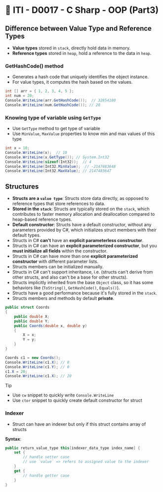 # 🔖 ITI - D0017 - C Sharp - OOP (Part3)

## Difference between Value Type and Reference Types

- **Value types** stored in `stack`, directly hold data in memory.
- **Reference types** stored in `heap`, hold a reference to the data in `heap`.

### GetHashCode() method

- Generates a hash code that uniquely identifies the object instance.
- For value types, it computes the hash based on the values.

```csharp
int [] arr = { 1, 2, 3, 4, 5 };
int num = 20;
Console.WriteLine(arr.GetHashCode());  // 32854180
Console.WriteLine(num.GetHashCode()); // 20
```

### Knowing type of variable using `GetType`

- Use `GetType` method to get type of variable
- Use `MinValue`, `MaxValue` properties to know min and max values of this type

```csharp
int x = 10;
Console.WriteLine(x);  // 10
Console.WriteLine(x.GetType()); // System.Int32
Console.WriteLine(sizeof(Int32));  // 4
Console.WriteLine(Int32.MinValue);  // -2147483648
Console.WriteLine(Int32.MaxValue); // 2147483647
```

## Structures

- **Structs are a `value type`**: Structs store data directly, as opposed to reference types that store references to data.
- **Stored in the `stack`**: Structs are typically stored on the `stack`, which contributes to faster memory allocation and deallocation compared to heap-based reference types.
- **Default constructor**: Structs have a default constructor, without any parameters provided by C#, which initializes struct members with their default types.
- Structs in C# **can't** have an **explicit parameterless constructor**.
- Structs in C# can have an **explicit parameterized constructor**, but you **must initialize all fields** within the constructor.
- Structs in C# can have more than one **explicit parameterized constructor** with different parameter lists.
- Structs members can be initialized manually.
- Structs in C# can't support inheritance, i.e. (structs can't derive from other structs, and also can't be a base for other structs).
- Structs implicitly inherited from the base `Object` class, so it has some behaviors like (`ToString()`, `GetHashCode()`, `Equals()`).
- Structs have a good performance because it's fully stored in the `stack`.
- Structs members and methods by default **private**.

```csharp
public struct Coords
{
	public double X;
	public double Y;
    public Coords(double x, double y)
    {
        X = x;
        Y = y;
    }
}
```

```csharp
Coords c1 = new Coords();
Console.WriteLine(c1.X); // 0
Console.WriteLine(c1.Y); // 0
c1.X = 20;
Console.WriteLine(c1.X); // 20
```

> [!Tip]
>
> - Use `cw` snippet to quickly write `Console.WriteLine`
> - Use `ctor` snippet to quickly create default constructor for struct

### Indexer

- Struct can have an indexer but only if this struct contains array of structs

**Syntax**:

```csharp
public return_value_type this[indexer_data_type index_name] {
	set {
		// handle setter case
		// use `value` => refers to assigned value to the indexer
	}
	get {
		// handle getter case
	}
}
```
